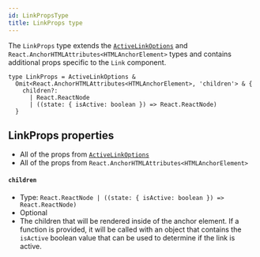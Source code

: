 ```yaml
---
id: LinkPropsType
title: LinkProps type
---
```


The `LinkProps` type extends the [`ActiveLinkOptions`](../ActiveLinkOptionsType) and `React.AnchorHTMLAttributes<HTMLAnchorElement>` types and contains additional props specific to the `Link` component.

```tsx
type LinkProps = ActiveLinkOptions &
  Omit<React.AnchorHTMLAttributes<HTMLAnchorElement>, 'children'> & {
    children?:
      | React.ReactNode
      | ((state: { isActive: boolean }) => React.ReactNode)
  }
```

## LinkProps properties

- All of the props from [`ActiveLinkOptions`](../ActiveLinkOptionsType)
- All of the props from `React.AnchorHTMLAttributes<HTMLAnchorElement>`

#### `children`

- Type: `React.ReactNode | ((state: { isActive: boolean }) => React.ReactNode)`
- Optional
- The children that will be rendered inside of the anchor element. If a function is provided, it will be called with an object that contains the `isActive` boolean value that can be used to determine if the link is active.
